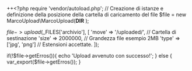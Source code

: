 ++<?php
require 'vendor/autoload.php';
// Creazione di istanze e definizione della posizione della cartella di caricamento del file
$file = new MarcoUpload\MarcoUpload(__DIR__ );

$file->upload($_FILES['archivio'], [
	'move' => '/uploaded/',                 // Cartella di sestinazione
	'size' => 2000000,                      // Grandezza file esempio 2MB
	'type' => ['jpg', 'png']                // Estensioni accettate.
]);

if(!$file->getErros()){
	echo 'Upload avvenuto con successo!';
} else {
	var_export($file->getErros());
}
